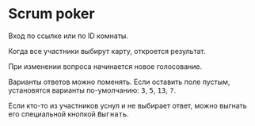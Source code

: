 # Scrum poker

Вход по ссылке или по ID комнаты.

Когда все участники выбирут карту, откроется результат.

При изменении вопроса начинается новое голосование.

Варианты ответов можно поменять.
Если оставить поле пустым, установятся варианты по-умолчанию: 
<kbd>3</kbd>, <kbd>5</kbd>, <kbd>13</kbd>, <kbd>?</kbd>.

Если кто-то из участников уснул и не выбирает ответ, 
можно выгнать его специальной кнопкой <kbd>Выгнать</kbd>.